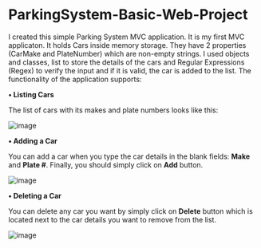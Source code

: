 # ParkingSystem-Basic-Web-Project
I created this simple Parking System MVC application. It is my first MVC applicaton. It holds Cars inside memory storage. They have 2 properties (CarMake and PlateNumber) which are non-empty strings. I used objects and classes, list to store the details of the cars and Regular Expressions (Regex) to verify the input and if it is valid, the car is added to the list. The functionality of the application supports:

**• Listing Cars**

The list of cars with its makes and plate numbers looks like this:

![image](https://github.com/IvayloShopov33/ParkingSystem-Basic-Web-Project/assets/133992028/dfecb84c-71c7-43c9-b36e-e8258afae196)


**• Adding a Car**

You can add a car when you type the car details in the blank fields: **Make** and **Plate #**. Finally, you should simply click on **Add** button.

![image](https://github.com/IvayloShopov33/ParkingSystem-Basic-Web-Project/assets/133992028/4c6b7aad-b17c-4972-8d6c-ce73a24ab62e)

**• Deleting a Car**

You can delete any car you want by simply click on **Delete** button which is located next to the car details you want to remove from the list.

![image](https://github.com/IvayloShopov33/ParkingSystem-Basic-Web-Project/assets/133992028/5a37f68b-fc43-40e3-bb89-4d6ab42e16c1)

